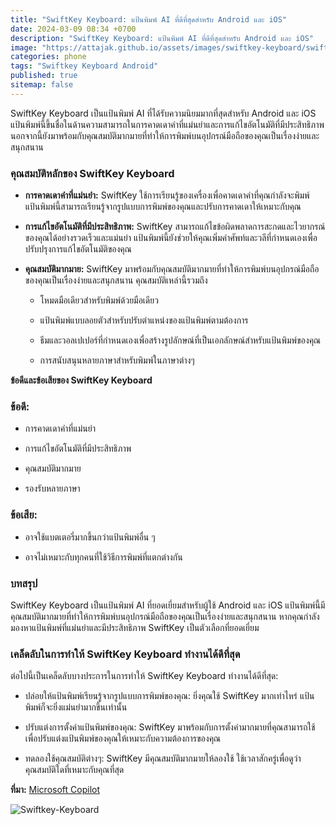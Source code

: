 ```yaml
---
title: "SwiftKey Keyboard: แป้นพิมพ์ AI ที่ดีที่สุดสำหรับ Android และ iOS"
date: 2024-03-09 08:34 +0700
description: "SwiftKey Keyboard: แป้นพิมพ์ AI ที่ดีที่สุดสำหรับ Android และ iOS"
image: "https://attajak.github.io/assets/images/swiftkey-keyboard/swiftkey-keyboard.png"
categories: phone
tags: "Swiftkey Keyboard Android"
published: true
sitemap: false
---
```

SwiftKey Keyboard เป็นแป้นพิมพ์ AI ที่ได้รับความนิยมมากที่สุดสำหรับ Android และ iOS แป้นพิมพ์นี้ขึ้นชื่อในด้านความสามารถในการคาดเดาคำที่แม่นยำและการแก้ไขอัตโนมัติที่มีประสิทธิภาพ นอกจากนี้ยังมาพร้อมกับคุณสมบัติมากมายที่ทำให้การพิมพ์บนอุปกรณ์มือถือของคุณเป็นเรื่องง่ายและสนุกสนาน

### คุณสมบัติหลักของ SwiftKey Keyboard

* **การคาดเดาคำที่แม่นยำ:** SwiftKey ใช้การเรียนรู้ของเครื่องเพื่อคาดเดาคำที่คุณกำลังจะพิมพ์ แป้นพิมพ์นี้สามารถเรียนรู้จากรูปแบบการพิมพ์ของคุณและปรับการคาดเดาให้เหมาะกับคุณ

* **การแก้ไขอัตโนมัติที่มีประสิทธิภาพ:** SwiftKey สามารถแก้ไขข้อผิดพลาดการสะกดและไวยากรณ์ของคุณได้อย่างรวดเร็วและแม่นยำ แป้นพิมพ์นี้ยังช่วยให้คุณเพิ่มคำศัพท์และวลีที่กำหนดเองเพื่อปรับปรุงการแก้ไขอัตโนมัติของคุณ

* **คุณสมบัติมากมาย:** SwiftKey มาพร้อมกับคุณสมบัติมากมายที่ทำให้การพิมพ์บนอุปกรณ์มือถือของคุณเป็นเรื่องง่ายและสนุกสนาน คุณสมบัติเหล่านี้รวมถึง

    * โหมดมือเดียวสำหรับพิมพ์ด้วยมือเดียว

    * แป้นพิมพ์แบบลอยตัวสำหรับปรับตำแหน่งของแป้นพิมพ์ตามต้องการ

    * ธีมและวอลเปเปอร์ที่กำหนดเองเพื่อสร้างรูปลักษณ์ที่เป็นเอกลักษณ์สำหรับแป้นพิมพ์ของคุณ

    * การสนับสนุนหลายภาษาสำหรับพิมพ์ในภาษาต่างๆ

**ข้อดีและข้อเสียของ SwiftKey Keyboard**

### ข้อดี:

* การคาดเดาคำที่แม่นยำ

* การแก้ไขอัตโนมัติที่มีประสิทธิภาพ

* คุณสมบัติมากมาย

* รองรับหลายภาษา

### ข้อเสีย:

* อาจใช้แบตเตอรี่มากขึ้นกว่าแป้นพิมพ์อื่น ๆ

* อาจไม่เหมาะกับทุกคนที่ใช้วิธีการพิมพ์ที่แตกต่างกัน

### บทสรุป

SwiftKey Keyboard เป็นแป้นพิมพ์ AI ที่ยอดเยี่ยมสำหรับผู้ใช้ Android และ iOS แป้นพิมพ์นี้มีคุณสมบัติมากมายที่ทำให้การพิมพ์บนอุปกรณ์มือถือของคุณเป็นเรื่องง่ายและสนุกสนาน หากคุณกำลังมองหาแป้นพิมพ์ที่แม่นยำและมีประสิทธิภาพ SwiftKey เป็นตัวเลือกที่ยอดเยี่ยม

### เคล็ดลับในการทำให้ SwiftKey Keyboard ทำงานได้ดีที่สุด

ต่อไปนี้เป็นเคล็ดลับบางประการในการทำให้ SwiftKey Keyboard ทำงานได้ดีที่สุด:

* ปล่อยให้แป้นพิมพ์เรียนรู้จากรูปแบบการพิมพ์ของคุณ: ยิ่งคุณใช้ SwiftKey มากเท่าไหร่ แป้นพิมพ์ก็จะยิ่งแม่นยำมากขึ้นเท่านั้น

* ปรับแต่งการตั้งค่าแป้นพิมพ์ของคุณ: SwiftKey มาพร้อมกับการตั้งค่ามากมายที่คุณสามารถใช้เพื่อปรับแต่งแป้นพิมพ์ของคุณให้เหมาะกับความต้องการของคุณ

* ทดลองใช้คุณสมบัติต่างๆ: SwiftKey มีคุณสมบัติมากมายให้ลองใช้ ใช้เวลาสักครู่เพื่อดูว่าคุณสมบัติใดที่เหมาะกับคุณที่สุด

**ที่มา:** [Microsoft Copilot](https://copilot.microsoft.com)

![Swiftkey-Keyboard](https://attajak.github.io/assets/images/swiftkey-keyboard/swiftkey-keyboard.png)
